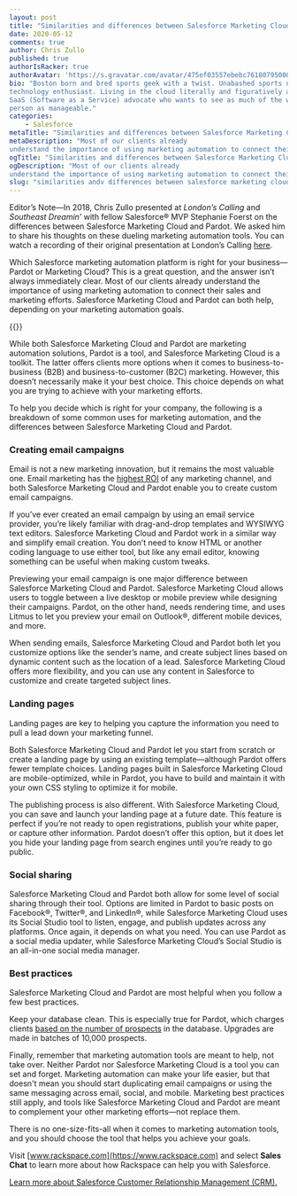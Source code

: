 ```yaml
---
layout: post
title: "Similarities and differences between Salesforce Marketing Cloud and Pardot"
date: 2020-05-12
comments: true
author: Chris Zullo
published: true
authorIsRacker: true
authorAvatar: 'https://s.gravatar.com/avatar/475ef03557ebebc76180795000996012'
bio: "Boston born and bred sports geek with a twist. Unabashed sports nut and
technology enthusiast. Living in the cloud literally and figuratively as a
SaaS (Software as a Service) advocate who wants to see as much of the world in
person as manageable."
categories:
    - Salesforce
metaTitle: "Similarities and differences between Salesforce Marketing Cloud and Pardot"
metaDescription: "Most of our clients already
understand the importance of using marketing automation to connect their sales and marketing efforts. Salesforce Marketing Cloud and Pardot can both help, depending on your marketing automation goals."
ogTitle: "Similarities and differences between Salesforce Marketing Cloud and Pardot"
ogDescription: "Most of our clients already
understand the importance of using marketing automation to connect their sales and marketing efforts. Salesforce Marketing Cloud and Pardot can both help, depending on your marketing automation goals."
slug: "similarities andv differences between salesforce marketing cloud and pardot" 
---
```

Editor’s Note&mdash;In 2018, Chris Zullo presented at *London’s Calling* and *Southeast Dreamin’* with fellow Salesforce&reg; MVP
Stephanie Foerst on the differences between Salesforce Marketing Cloud and Pardot. We asked him to share his
thoughts on these dueling marketing automation tools. You can watch a recording of their
original presentation at London’s Calling [here](https://www.youtube.com/watch?v=OFAUujdORkU&feature=youtu.be).

Which Salesforce marketing automation platform is right for your business&mdash;
Pardot or Marketing Cloud? This is a great question, and the answer isn’t always immediately clear. Most of our clients already
understand the importance of using marketing automation to connect their sales and marketing efforts. Salesforce Marketing Cloud and Pardot
can both help, depending on your marketing automation goals.

<!--more-->

{{<image src="photo1.png" title="" alt="">}}

While both Salesforce Marketing Cloud and Pardot are marketing automation solutions, Pardot is a tool, and Salesforce Marketing Cloud is a toolkit.
The latter offers clients more options when it comes to business-to-business (B2B) and business-to-customer (B2C) marketing. However, this doesn’t necessarily make it your best choice.
This choice depends on what you are trying to achieve with your marketing efforts.

To help you decide which is right for your company, the following is a breakdown of some common uses for marketing automation,
and the differences between Salesforce Marketing Cloud and Pardot.

### Creating email campaigns

Email is not a new marketing innovation, but it remains the most valuable one. Email marketing has the [highest ROI](https://www.campaignmonitor.com/resources/guides/email-marketing-new-rules/)
of any marketing channel, and both Salesforce Marketing Cloud and Pardot enable you to create custom email campaigns.

If you’ve ever created an email campaign by using an email service provider, you’re likely familiar with drag-and-drop templates
and WYSIWYG text editors. Salesforce Marketing Cloud and Pardot work in a similar way and simplify email creation. You don’t need to know HTML or another
coding language to use either tool, but like any email editor, knowing something can be useful when making custom tweaks.

Previewing your email campaign is one major difference between Salesforce Marketing Cloud and Pardot. Salesforce Marketing Cloud allows users
to toggle between a live desktop or mobile preview while designing their campaigns. Pardot, on the other hand, needs rendering time, and uses
Litmus to let you preview your email on Outlook&reg;, different mobile devices, and more.

When sending emails, Salesforce Marketing Cloud and Pardot both let you customize options like the sender’s name, and create subject lines
based on dynamic content such as the location of a lead. Salesforce Marketing Cloud offers more flexibility, and you can use any content
in Salesforce to customize and create targeted subject lines.

### Landing pages

Landing pages are key to helping you capture the information you need to pull a lead down your marketing funnel.

Both Salesforce Marketing Cloud and Pardot let you start from scratch or create a landing page by using
an existing template&mdash;although Pardot offers fewer template choices. Landing pages built in Salesforce Marketing
Cloud are mobile-optimized, while in Pardot, you have to build and maintain it with your own CSS styling to optimize it for mobile.

The publishing process is also different. With Salesforce Marketing Cloud, you can save and launch your landing page at a future date.
This feature is perfect if you’re not ready to open registrations, publish your white paper, or capture other information. Pardot doesn’t
offer this option, but it does let you hide your landing page from search engines until you’re ready to go public.

### Social sharing

Salesforce Marketing Cloud and Pardot both allow for some level of social sharing through their tool. Options are
limited in Pardot to basic posts on Facebook&reg;, Twitter&reg;, and LinkedIn&reg;, while Salesforce Marketing Cloud uses its Social
Studio tool to listen, engage, and publish updates across any platforms. Once again, it depends on what you need.
You can use Pardot as a social media updater, while Salesforce Marketing Cloud’s Social Studio is an all-in-one social media manager.

### Best practices

Salesforce Marketing Cloud and Pardot are most helpful when you follow a few best practices.

Keep your database clean. This is especially true for Pardot,
which charges clients [based on the number of prospects](https://help.salesforce.com/articleView?id=pardot_admin_database_limit.htm&type=0)
in the database. Upgrades are made in batches of 10,000 prospects.

Finally, remember that marketing automation tools are meant to help, not take over. Neither
Pardot nor Salesforce Marketing Cloud is a tool you can set and forget. Marketing automation can make your life easier,
but that doesn't mean you should start duplicating email campaigns or using the same messaging across email, social,
and mobile. Marketing best practices still apply, and tools like Salesforce Marketing Cloud and Pardot are meant to complement your other marketing efforts&mdash;not replace them.

There is no one-size-fits-all when it comes to marketing automation tools, and you should choose the tool that helps you achieve your goals.

Visit [www.rackspace.com](https://www.rackspace.com) and select **Sales Chat** to learn more about how Rackspace can help you with Salesforce.

<a class="cta purple" id="cta" href="https://www.rackspace.com/salesforce">Learn more about Salesforce Customer Relationship Management (CRM).</a>



